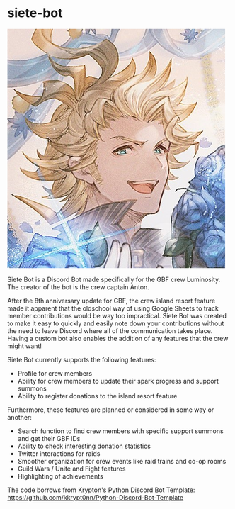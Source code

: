 # siete-bot

![alt text](https://github.com/aegisanton/siete-bot/blob/main/Siete.jpg?raw=true)

Siete Bot is a Discord Bot made specifically for the GBF crew Luminosity. The creator of the bot is the crew captain Anton.

After the 8th anniversary update for GBF, the crew island resort feature made it apparent that the oldschool way of using Google Sheets to track member contributions would be way too impractical. Siete Bot was created to make it easy to quickly and easily note down your contributions without the need to leave Discord where all of the communication takes place. Having a custom bot also enables the addition of any features that the crew might want! 

Siete Bot currently supports the following features:
  * Profile for crew members
  * Ability for crew members to update their spark progress and support summons
  * Ability to register donations to the island resort feature

Furthermore, these features are planned or considered in some way or another:
  * Search function to find crew members with specific support summons and get their GBF IDs
  * Ability to check interesting donation statistics
  * Twitter interactions for raids
  * Smoother organization for crew events like raid trains and co-op rooms
  * Guild Wars / Unite and Fight features
  * Highlighting of achievements

The code borrows from Krypton's Python Discord Bot Template: https://github.com/kkrypt0nn/Python-Discord-Bot-Template


